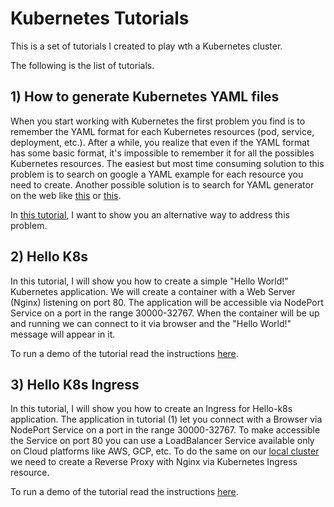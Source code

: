 # Kubernetes Tutorials

This is a set of tutorials I created to play wth a Kubernetes cluster.

The following is the list of tutorials.

## 1) How to generate Kubernetes YAML files

When you start working with Kubernetes the first problem you find is to remember the YAML format for each Kubernetes resources (pod, service, deployment, etc.).
After a while, you realize that even if the YAML format has some basic format, it's impossible to remember it for all the possibles Kubernetes resources.
The easiest but most time consuming solution to this problem is to search on google a YAML example for each resource you need to create. Another possible
solution is to search for YAML generator on the web like [this](https://k8syaml.com/) or [this](https://8gwifi.org/kube.jsp).

In [this tutorial](yaml-generator/README.md), I want to show you an alternative way to address this problem.

## 2) Hello K8s

In this tutorial, I will show you how to create a simple "Hello World!" Kubernetes application. We will create a container with a Web Server (Nginx) listening on port 80. The application will be accessible via NodePort Service on a port in the range 30000-32767. When the container will be up and running we can connect to it via browser and the "Hello World!" message will appear in it.

To run a demo of the tutorial read the instructions [here](https://github.com/sasadangelo/k8s-tutorials/tree/master/hello-k8s).

## 3) Hello K8s Ingress

In this tutorial, I will show you how to create an Ingress for Hello-k8s application. The application in tutorial (1) let you connect with a Browser via NodePort Service on a port in the range 30000-32767. To make accessible the Service on port 80 you can use a LoadBalancer Service available only on Cloud platforms like AWS, GCP, etc. To do the same on our [local cluster](https://github.com/sasadangelo/k8s-cluster) we need to create a Reverse Proxy with Nginx via Kubernetes Ingress resource.

To run a demo of the tutorial read the instructions [here](https://github.com/sasadangelo/k8s-tutorials/tree/master/hello-k8s-ingress).
